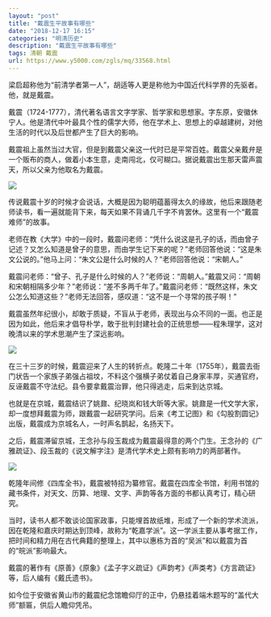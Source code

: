 ```yaml
---
layout: "post"
title: "戴震生平故事有哪些"
date: "2018-12-17 16:15"
categories: "明清历史"
description: "戴震生平故事有哪些"
tags: 清朝 戴震
url: https://www.y5000.com/zgls/mq/33568.html
---
```






梁启超称他为“前清学者第一人”，胡适等人更是称他为中国近代科学界的先驱者。他，就是戴震。

戴震（1724-1777），清代著名语言文字学家、哲学家和思想家。字东原，安徽休宁人。他是清代中叶最具个性的儒学大师，他在学术上、思想上的卓越建树，对他生活的时代以及后世都产生了巨大的影响。

戴震祖上虽然当过大官，但是到戴震父亲这一代时已是平常百姓。戴震父亲戴弁是一个贩布的商人，做着小本生意，走南闯北，仅可糊口。据说戴震出生那天雷声震天，所以父亲为他取名为戴震。

![](https://img.y5000.com/uploads/allimg/180925/14-1P9251454011a.jpg)

传说戴震十岁的时候才会说话，大概是因为聪明蕴蓄得太久的缘故，他后来跟随老师读书，看一遍就能背下来，每天如果不背诵几千字不肯罢休。这里有一个“戴震难师”的故事。

老师在教《大学》中的一段时，戴震问老师：“凭什么说这是孔子的话，而由曾子记述？又怎么知道是曾子的意思，而由学生记下来的呢？”老师回答他说：“这是朱文公说的。”他马上问：“朱文公是什么时候的人？”老师回答他说：“宋朝人。”

戴震问老师：“曾子、孔子是什么时候的人？”老师说：“周朝人。”戴震又问：“周朝和宋朝相隔多少年？”老师说：“差不多两千年了。”戴震问老师：“既然这样，朱文公怎么知道这些？”老师无法回答，感叹道：“这不是一个寻常的孩子啊！”

戴震虽然年纪很小，却敢于质疑，不盲从于老师，表现出与众不同的一面。也正是因为如此，他后来才倡导朴学，敢于批判封建社会的正统思想——程朱理学，这对晚清以来的学术思潮产生了深远影响。

![](https://img.y5000.com/uploads/allimg/180925/14-1P925145413463.jpg)

在三十三岁的时候，戴震迎来了人生的转折点。乾隆二十年（1755年），戴震去衙门状告一个家族子弟强占祖坟，不料这个强横子弟仗着自己身家丰厚，买通官府，反诬戴震不守法纪。县令要拿戴震治罪，他只得逃走，后来到达京城。

也就是在京城，戴震结识了姚鼐、纪晓岚和钱大昕等大家。姚鼐是一代文学大家，却一度想拜戴震为师，跟戴震一起研究学问。后来《考工记图》和《勾股割圆记》出版，戴震成为京城名人，一时声名鹊起，名扬天下。

之后，戴震滞留京城，王念孙与段玉裁成为戴震最得意的两个门生。王念孙的《广雅疏证》、段玉裁的《说文解字注》是清代学术史上颇有影响力的两部著作。

![](https://img.y5000.com/uploads/allimg/180925/14-1P925145423392.jpg)

乾隆年间修《四库全书》，戴震被特招为纂修官。戴震在四库全书馆，利用书馆的藏书条件，对天文、历算、地理、文字、声韵等各方面的书都认真考订，精心研究。

当时，读书人都不敢谈论国家政事，只能埋首故纸堆，形成了一个新的学术流派，因在乾隆和嘉庆时期达到顶峰，故称为“乾嘉学派”。这一学派主要从事考据工作，把时间和精力用在古代典籍的整理上，其中以惠栋为首的“吴派”和以戴震为首的“皖派”影响最大。

戴震的著作有《原善》《原象》《孟子字义疏证》《声韵考》《声类考》《方言疏证》等，后人编有《戴氏遗书》。

如今位于安徽省黄山市的戴震纪念馆瞻仰厅的正中，仍悬挂着端木题写的“盖代大师”额匾，供后人瞻仰凭吊。
